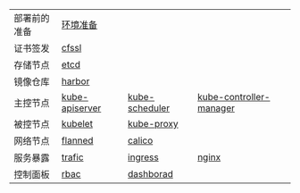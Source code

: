 <table border="0">
    <tr>
        <td><strong></strong>部署前的准备</td>
        <td><a href="01-环境准备.md">环境准备</a></td>
    </tr>
    <tr>
        <td><strong></strong>证书签发</td>
        <td><a href="02-证书的签发.md">cfssl</a></td>
    </tr>
    <tr>
        <td><strong></strong>存储节点</td>
        <td><a href="01-环境准备.md">etcd</a></td>
    </tr>
    <tr>
        <td><strong></strong>镜像仓库</td>
        <td><a href="03-镜像仓库.md">harbor</a></td>
    </tr>
    <tr>
        <td><strong></strong>主控节点</td>
        <td><a href="01-环境准备.md">kube-apiserver</a></td>
        <td><a href="01-环境准备.md">kube-scheduler</a></td>
        <td><a href="01-环境准备.md">kube-controller-manager</a></td>
    </tr>
    <tr>
        <td><strong></strong>被控节点</td>
        <td><a href="01-环境准备.md">kubelet</a></td>
        <td><a href="01-环境准备.md">kube-proxy</a></td>
    </tr>
    <tr>
        <td><strong></strong>网络节点</td>
        <td><a href="01-环境准备.md">flanned</a></td>
        <td><a href="01-环境准备.md">calico</a></td>
    </tr>
    <tr>
        <td><strong></strong>服务暴露</td>
        <td><a href="01-环境准备.md">trafic</a></td>
        <td><a href="01-环境准备.md">ingress</a></td>
        <td><a href="01-环境准备.md">nginx</a></td>
    </tr>
    <tr>
        <td><strong></strong>控制面板</td>
        <td><a href="01-环境准备.md">rbac</a></td>
        <td><a href="01-环境准备.md">dashborad</a></td>
    </tr>    
</table>
